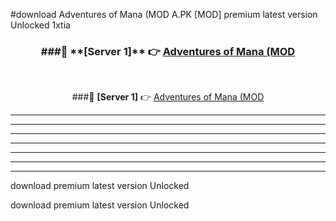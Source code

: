 #download Adventures of Mana (MOD A.PK [MOD] premium latest version Unlocked 1xtia 



<div align="center">
<h3>###🔹 **[Server 1]** 👉 <a href="https://download1apk.web.app/">Adventures of Mana (MOD</a></h3><br>


###🔹 **[Server 1]** 👉 <a href="https://download1apk.web.app/">Adventures of Mana (MOD</a></h3>
</div>



----------------------------------------------------------

----------------------------------------------------------

----------------------------------------------------------

----------------------------------------------------------

----------------------------------------------------------

----------------------------------------------------------

----------------------------------------------------------

download premium latest version Unlocked

download premium latest version Unlocked
